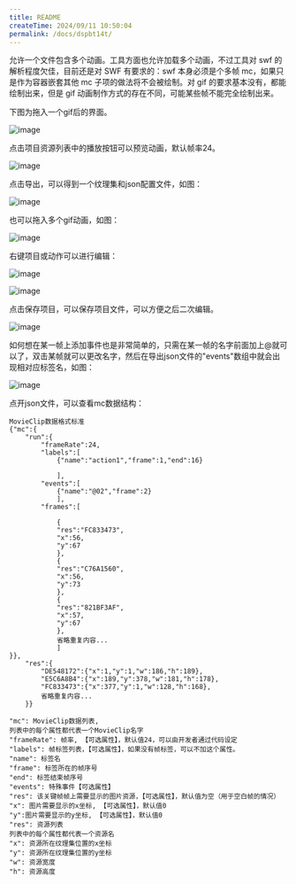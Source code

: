 ```yaml
---
title: README
createTime: 2024/09/11 10:50:04
permalink: /docs/dspbt14t/
---
```


允许一个文件包含多个动画。工具方面也允许加载多个动画，不过工具对 swf 的解析程度欠佳，目前还是对 SWF 有要求的：swf 本身必须是个多帧 mc，如果只是作为容器嵌套其他 mc 子项的做法将不会被绘制。对 gif 的要求基本没有，都能绘制出来，但是 gif 动画制作方式的存在不同，可能某些帧不能完全绘制出来。

下图为拖入一个gif后的界面。

![image](1.PNG)

点击项目资源列表中的播放按钮可以预览动画，默认帧率24。

![image](2.png)

点击导出，可以得到一个纹理集和json配置文件，如图：

![image](3.PNG)

也可以拖入多个gif动画，如图：

![image](4.PNG)

右键项目或动作可以进行编辑：

![image](5.png)

![image](6.png)

点击保存项目，可以保存项目文件，可以方便之后二次编辑。

![image](7.PNG)

如何想在某一帧上添加事件也是非常简单的，只需在某一帧的名字前面加上@就可以了，双击某帧就可以更改名字，然后在导出json文件的"events"数组中就会出现相对应标签名，如图：

![image](8.png)

点开json文件，可以查看mc数据结构：

```
MovieClip数据格式标准
{"mc":{
	"run":{
		"frameRate":24,
		"labels":[
			{"name":"action1","frame":1,"end":16}

			],
		"events":[
			{"name":"@02","frame":2}
			],
		"frames":[

			{
			"res":"FC833473",
			"x":56,
			"y":67
			},
			{
			"res":"C76A1560",
			"x":56,
			"y":73
			},
			{
			"res":"821BF3AF",
			"x":57,
			"y":67
			},
			省略重复内容...
			]
}},
	"res":{
		"DE548172":{"x":1,"y":1,"w":186,"h":189},
		"E5C6A8B4":{"x":189,"y":378,"w":181,"h":178},
		"FC833473":{"x":377,"y":1,"w":128,"h":168},
		省略重复内容...
	}}
```

```
"mc": MovieClip数据列表,
列表中的每个属性都代表一个MovieClip名字
"frameRate": 帧率, 【可选属性】，默认值24，可以由开发者通过代码设定
"labels": 帧标签列表，【可选属性】，如果没有帧标签，可以不加这个属性。
"name": 标签名
"frame": 标签所在的帧序号
"end": 标签结束帧序号
"events": 特殊事件【可选属性】
"res": 该关键帧帧上需要显示的图片资源，【可选属性】，默认值为空（用于空白帧的情况）
"x": 图片需要显示的x坐标, 【可选属性】，默认值0
"y":图片需要显示的y坐标, 【可选属性】，默认值0
"res": 资源列表
列表中的每个属性都代表一个资源名
"x": 资源所在纹理集位置的x坐标
"y": 资源所在纹理集位置的y坐标
"w": 资源宽度
"h": 资源高度
```
